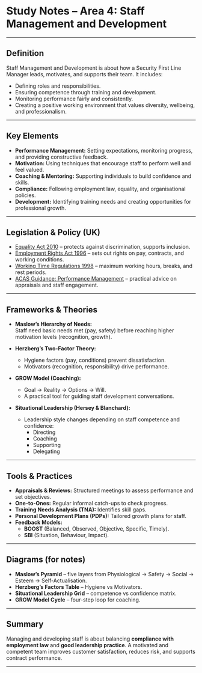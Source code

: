 # Study Notes – Area 4: Staff Management and Development  

---

## Definition  

Staff Management and Development is about how a Security First Line Manager leads, motivates, and supports their team. It includes:  
- Defining roles and responsibilities.  
- Ensuring competence through training and development.  
- Monitoring performance fairly and consistently.  
- Creating a positive working environment that values diversity, wellbeing, and professionalism.  

---

## Key Elements  

- **Performance Management:** Setting expectations, monitoring progress, and providing constructive feedback.  
- **Motivation:** Using techniques that encourage staff to perform well and feel valued.  
- **Coaching & Mentoring:** Supporting individuals to build confidence and skills.  
- **Compliance:** Following employment law, equality, and organisational policies.  
- **Development:** Identifying training needs and creating opportunities for professional growth.  

---

## Legislation & Policy (UK)  

- [Equality Act 2010](https://www.legislation.gov.uk/ukpga/2010/15/contents) – protects against discrimination, supports inclusion.  
- [Employment Rights Act 1996](https://www.legislation.gov.uk/ukpga/1996/18/contents) – sets out rights on pay, contracts, and working conditions.  
- [Working Time Regulations 1998](https://www.legislation.gov.uk/uksi/1998/1833/contents/made) – maximum working hours, breaks, and rest periods.  
- [ACAS Guidance: Performance Management](https://www.acas.org.uk/performance-management) – practical advice on appraisals and staff engagement.  

---

## Frameworks & Theories  

- **Maslow’s Hierarchy of Needs:**  
  Staff need basic needs met (pay, safety) before reaching higher motivation levels (recognition, growth).  

- **Herzberg’s Two-Factor Theory:**  
  - Hygiene factors (pay, conditions) prevent dissatisfaction.  
  - Motivators (recognition, responsibility) drive performance.  

- **GROW Model (Coaching):**  
  - Goal → Reality → Options → Will.  
  - A practical tool for guiding staff development conversations.  

- **Situational Leadership (Hersey & Blanchard):**  
  - Leadership style changes depending on staff competence and confidence:  
    - Directing  
    - Coaching  
    - Supporting  
    - Delegating  

---

## Tools & Practices  

- **Appraisals & Reviews:** Structured meetings to assess performance and set objectives.  
- **One-to-Ones:** Regular informal catch-ups to check progress.  
- **Training Needs Analysis (TNA):** Identifies skill gaps.  
- **Personal Development Plans (PDPs):** Tailored growth plans for staff.  
- **Feedback Models:**  
  - **BOOST** (Balanced, Observed, Objective, Specific, Timely).  
  - **SBI** (Situation, Behaviour, Impact).  

---

## Diagrams (for notes)  

- **Maslow’s Pyramid** – five layers from Physiological → Safety → Social → Esteem → Self-Actualisation.  
- **Herzberg’s Factors Table** – Hygiene vs Motivators.  
- **Situational Leadership Grid** – competence vs confidence matrix.  
- **GROW Model Cycle** – four-step loop for coaching.  

---

## Summary  

Managing and developing staff is about balancing **compliance with employment law** and **good leadership practice**. A motivated and competent team improves customer satisfaction, reduces risk, and supports contract performance.  

---
